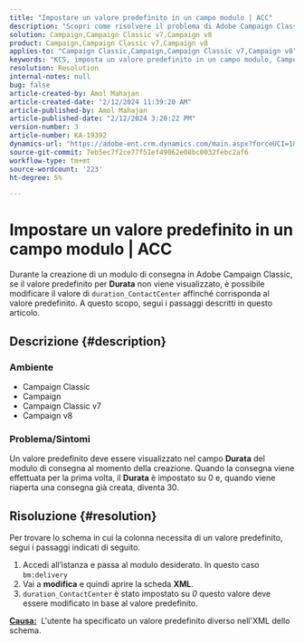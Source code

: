 ```yaml
---
title: "Impostare un valore predefinito in un campo modulo | ACC"
description: "Scopri come risolvere il problema di Adobe Campaign Classic, in cui il valore predefinito non viene visualizzato nel campo Durata del modulo di consegna."
solution: Campaign,Campaign Classic v7,Campaign v8
product: Campaign,Campaign Classic v7,Campaign v8
applies-to: "Campaign Classic,Campaign,Campaign Classic v7,Campaign v8"
keywords: "KCS, imposta un valore predefinito in un campo modulo, Campo modulo, ACC, Campaign, Campaign Classic, Schema, XML"
resolution: Resolution
internal-notes: null
bug: false
article-created-by: Amol Mahajan
article-created-date: "2/12/2024 11:39:20 AM"
article-published-by: Amol Mahajan
article-published-date: "2/12/2024 3:20:22 PM"
version-number: 3
article-number: KA-19392
dynamics-url: "https://adobe-ent.crm.dynamics.com/main.aspx?forceUCI=1&pagetype=entityrecord&etn=knowledgearticle&id=e0d78559-9bc9-ee11-9079-6045bd006b4b"
source-git-commit: 7eb5ec7f2ce77f51ef49062e08bc0032febc2af6
workflow-type: tm+mt
source-wordcount: '223'
ht-degree: 5%

---
```


# Impostare un valore predefinito in un campo modulo | ACC


Durante la creazione di un modulo di consegna in Adobe Campaign Classic, se il valore predefinito per <b>Durata</b> non viene visualizzato, è possibile modificare il valore di `duration_ContactCenter` affinché corrisponda al valore predefinito. A questo scopo, segui i passaggi descritti in questo articolo.

## Descrizione {#description}


### <b>Ambiente</b>

- Campaign Classic
- Campaign
- Campaign Classic v7
- Campaign v8




### <b>Problema/Sintomi</b>

Un valore predefinito deve essere visualizzato nel campo <b>Durata</b> del modulo di consegna al momento della creazione. Quando la consegna viene effettuata per la prima volta, il <b>Durata</b> è impostato su 0 e, quando viene riaperta una consegna già creata, diventa 30.


## Risoluzione {#resolution}


Per trovare lo schema in cui la colonna necessita di un valore predefinito, segui i passaggi indicati di seguito.

1. Accedi all’istanza e passa al modulo desiderato. In questo caso `bm:delivery`
2. Vai a <b>modifica</b> e quindi aprire la scheda <b>XML</b>.
3. `duration_ContactCenter` è stato impostato su *0* questo valore deve essere modificato in base al valore predefinito.




<b><u>Causa:</u></b>  L&#39;utente ha specificato un valore predefinito diverso nell&#39;XML dello schema.
